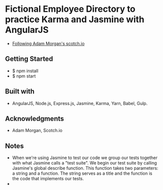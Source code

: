 # Fictional Employee Directory to practice Karma and Jasmine with AngularJS
- [Following Adam Morgan's scotch.io](https://scotch.io/tutorials/testing-angularjs-with-jasmine-and-karma-part-1)

## Getting Started
- $ npm install
- $ npm start

## Built with
- AngularJS, Node.js, Express.js, Jasmine, Karma, Yarn, Babel, Gulp.

## Acknowledgments
- Adam Morgan, Scotch.io

## Notes
- When we're using Jasmine to test our code we group our tests together with what Jasmine calls a "test suite". We begin our test suite by calling Jasmine's global describe function. This function takes two parameters: a string and a function. The string serves as a title and the function is the code that implements our tests.
- 
